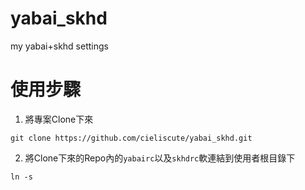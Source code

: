 # yabai_skhd
my yabai+skhd settings

# 使用步驟
1. 將專案Clone下來
```
git clone https://github.com/cieliscute/yabai_skhd.git
```

2. 將Clone下來的Repo內的`yabairc`以及`skhdrc`軟連結到使用者根目錄下
```
ln -s 
```
